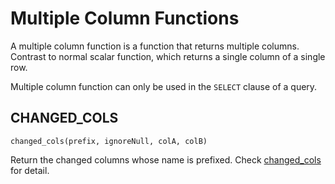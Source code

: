 # Multiple Column Functions

A multiple column function is a function that returns multiple columns. Contrast to normal scalar function, which
returns a single column of a single row.

Multiple column function can only be used in the `SELECT` clause of a query.

## CHANGED_COLS

```
changed_cols(prefix, ignoreNull, colA, colB)
```

Return the changed columns whose name is prefixed. Check [changed_cols](./analytic_functions.md#changedcols-function)
for detail.

